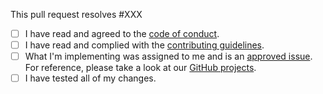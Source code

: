 This pull request resolves #XXX

- [ ] I have read and agreed to the [code of conduct](https://github.com/movie-web/movie-web/blob/dev/.github/CODE_OF_CONDUCT.md).
- [ ] I have read and complied with the [contributing guidelines](https://github.com/movie-web/movie-web/blob/dev/.github/CONTRIBUTING.md).
- [ ] What I'm implementing was assigned to me and is an [approved issue](https://github.com/movie-web/movie-web/issues?q=is%3Aopen+is%3Aissue+label%3Aapproved). For reference, please take a look at our [GitHub projects](https://github.com/movie-web/movie-web/projects).
- [ ] I have tested all of my changes.
